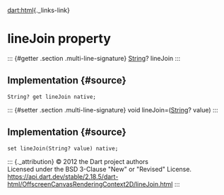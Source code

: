 [dart:html](../../dart-html/dart-html-library){._links-link}

lineJoin property
=================

::: {#getter .section .multi-line-signature}
[String](../../dart-core/string-class)? lineJoin
:::

Implementation {#source}
--------------

``` {.language-dart data-language="dart"}
String? get lineJoin native;
```

::: {#setter .section .multi-line-signature}
void lineJoin=([String](../../dart-core/string-class)? value)
:::

Implementation {#source}
--------------

``` {.language-dart data-language="dart"}
set lineJoin(String? value) native;
```

::: {._attribution}
© 2012 the Dart project authors\
Licensed under the BSD 3-Clause \"New\" or \"Revised\" License.\
<https://api.dart.dev/stable/2.18.5/dart-html/OffscreenCanvasRenderingContext2D/lineJoin.html>
:::
